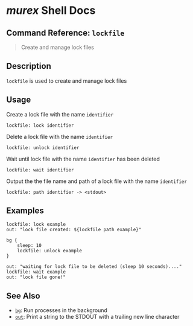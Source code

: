# _murex_ Shell Docs

## Command Reference: `lockfile`

> Create and manage lock files

## Description

`lockfile` is used to create and manage lock files

## Usage

Create a lock file with the name `identifier`

    lockfile: lock identifier
    
Delete a lock file with the name `identifier`

    lockfile: unlock identifier
    
Wait until lock file with the name `identifier` has been deleted

    lockfile: wait identifier
    
Output the the file name and path of a lock file with the name `identifier`

    lockfile: path identifier -> <stdout>

## Examples

    lockfile: lock example
    out: "lock file created: ${lockfile path example}"
    
    bg {
        sleep: 10
        lockfile: unlock example
    }
    
    out: "waiting for lock file to be deleted (sleep 10 seconds)...."
    lockfile: wait example
    out: "lock file gone!"

## See Also

* [`bg`](../commands/bg.md):
  Run processes in the background
* [`out`](../commands/out.md):
  Print a string to the STDOUT with a trailing new line character